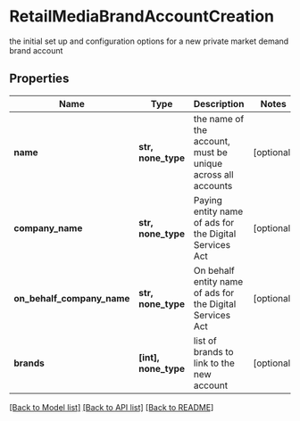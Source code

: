 # RetailMediaBrandAccountCreation

the initial set up and configuration options for a new private market demand brand account

## Properties
Name | Type | Description | Notes
------------ | ------------- | ------------- | -------------
**name** | **str, none_type** | the name of the account, must be unique across all accounts | [optional] 
**company_name** | **str, none_type** | Paying entity name of ads for the Digital Services Act | [optional] 
**on_behalf_company_name** | **str, none_type** | On behalf entity name of ads for the Digital Services Act | [optional] 
**brands** | **[int], none_type** | list of brands to link to the new account | [optional] 

[[Back to Model list]](../README.md#documentation-for-models) [[Back to API list]](../README.md#documentation-for-api-endpoints) [[Back to README]](../README.md)


